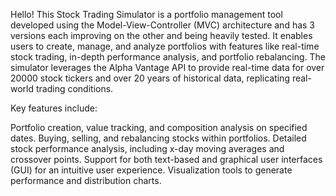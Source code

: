 Hello!
This Stock Trading Simulator is a portfolio management tool developed using the Model-View-Controller (MVC) architecture and has 3 versions each improving on the other and being heavily tested.
It enables users to create, manage, and analyze portfolios with features like real-time stock trading, in-depth performance analysis, and portfolio rebalancing.
The simulator leverages the Alpha Vantage API to provide real-time data for over 20000 stock tickers and over 20 years of historical data, replicating real-world trading conditions.

Key features include:

Portfolio creation, value tracking, and composition analysis on specified dates.
Buying, selling, and rebalancing stocks within portfolios.
Detailed stock performance analysis, including x-day moving averages and crossover points.
Support for both text-based and graphical user interfaces (GUI) for an intuitive user experience.
Visualization tools to generate performance and distribution charts.

